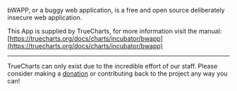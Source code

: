 bWAPP, or a buggy web application, is a free and open source deliberately insecure web application.


This App is supplied by TrueCharts, for more information visit the manual: [https://truecharts.org/docs/charts/incubator/bwapp](https://truecharts.org/docs/charts/incubator/bwapp)

---

TrueCharts can only exist due to the incredible effort of our staff.
Please consider making a [donation](https://truecharts.org/docs/about/sponsor) or contributing back to the project any way you can!
